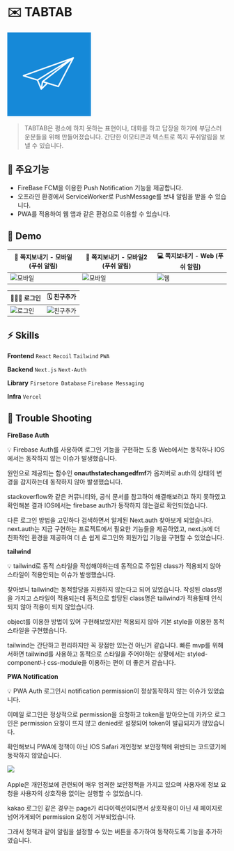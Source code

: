 # ✉️ TABTAB

![](/public/image/icon-192x192.png)

> TABTAB은 평소에 하지 못하는 표현이나, 대화를 하고 답장을 하기에 부담스러운분들을 위해 만들어졌습니다.
> 간단한 이모티콘과 텍스트로 쪽지 푸쉬알림을 보낼 수 있습니다.

## 🚀 주요기능

-   FireBase FCM을 이용한 Push Notification 기능을 제공합니다.
-   오프라인 환경에서 ServiceWorker로 PushMessage를 보내 알림을 받을 수 있습니다.
-   PWA를 적용하여 웹 앱과 같은 환경으로 이용할 수 있습니다.

## 📼 Demo

| 📱 쪽지보내기 - 모바일 (푸쉬 알림)                                                                                          | 📱 쪽지보내기 - 모바일2 (푸쉬 알림)                                                                                         | 💻 쪽지보내기 - Web (푸쉬 알림)                                                                                         |
| --------------------------------------------------------------------------------------------------------------------------- | --------------------------------------------------------------------------------------------------------------------------- | ----------------------------------------------------------------------------------------------------------------------- |
| <img src="https://github.com/bbung95/push-app/assets/77668478/9cff6b37-b6cb-4ad7-a8ca-a36e4de8dc7d" width="" alt="모바일"/> | <img src="https://github.com/bbung95/push-app/assets/77668478/20cbcc3e-723a-4ed1-9dd4-2d05e10fcd6e" width="" alt="모바일"/> | <img src="https://github.com/bbung95/push-app/assets/77668478/25e70a6c-a0e0-48eb-acb8-602cfd471d06" width="" alt="웹"/> |

| 🧑🏻‍💻 로그인                                                                                                                   | 🗓️ 친구추가                                                                                                                   |
| --------------------------------------------------------------------------------------------------------------------------- | ----------------------------------------------------------------------------------------------------------------------------- |
| <img src="https://github.com/bbung95/push-app/assets/77668478/d75ed3f1-e4cc-490b-ae18-6a1cac93c60b" width="" alt="로그인"/> | <img src="https://github.com/bbung95/push-app/assets/77668478/dcfca139-3b31-4bd1-841c-264f1adf63be" width="" alt="친구추가"/> |

## ⚡️ Skills

**Frontend** `React` `Recoil` `Tailwind` `PWA`

**Backend** `Next.js` `Next-Auth`

**Library** `Firsetore Database` `Firebase Messaging`

**Infra** `Vercel`

<!-- ### FrontEnd

-   **React**
    -   대부분 axios API통신을 통해 데이터를 가져오도록 구현했습니다.
-   **SASS** 로 CSS style을 관리했습니다.
    -   각 view, component별로 구분하여 style을 관리했습니다.

### BackEnd

-   **express** 로 API서버 를 구축했습니다.
    -   view Routing과 API를 설계했습니다.
-   **MongoDB** 로 session, 음악 등 데이터를 저장했습니다.
    -   mongodb atlas로 클라우드 환경에서 DB를 관리하고 저장할 수 있도록 했습니다.

### API

-   **last.fm API** 로 앨범과 아티스트, 타이틀 정보를 가져왔습니다.
-   **Youtube API** 로 음악을 재생했습니다.

### Infra

-   **qoddi** 로 express서버를 배포하였습니다.
-   **PWA** 를 적용시켜 웹을 앱과 같은 환경에서 앱처럼 동작하도록 구현했습니다. -->

## 🤔 Trouble Shooting

**FireBase Auth**

<aside>
💡  Firebase Auth를 사용하여 로그인 기능을 구현하는 도중 Web에서는 동작하나 IOS에서는 동작하지 않는 이슈가 발생했습니다.
 
 원인으로 제공되는 함수인 **onauthstatechangedfmf**가 옵저버로 auth의 상태의 변경을 감지하는데 동작하지 않아 발생했습니다.

stackoverflow와 같은 커뮤니티와, 공식 문서를 참고하여 해결해보려고 하지 못하였고 확인해본 결과 IOS에서는 firebase auth가 동작하지 않는걸로 확인되었습니다.

다른 로그인 방법을 고민하다 검색하면서 알게된 Next.auth 찾아보게 되었습니다.
next.auth는 지금 구현하는 프로젝트에서 필요한 기능들을 제공하였고, next.js에 더 친화적인 환경을 제공하여 더 손 쉽게 로그인와 회원가입 기능을 구현할 수 있었습니다.

</aside>

**tailwind**

<aside>
💡 tailwind로 동적 스타일을 작성해야하는데 동적으로 주입된 class가 적용되지 않아 스타일이 적용안되는 이슈가 발생했습니다.

찾아보니 tailwind는 동적할당을 지원하지 않는다고 되어 있었습니다.
작성된 class명을 가지고 스타일이 적용되는데 동적으로 할당된 class명은 tailwind가 적용될때 인식되지 않아 적용이 되지 않았습니다.

object를 이용한 방법이 있어 구현해보았지만 적용되지 않아 기본 style을 이용한 동적 스타일을 구현했습니다.

tailwind는 간단하고 편리하지만 꼭 장점만 있는건 아닌거 같습니다.
빠른 mvp를 위해서하면 tailwind를 사용하고 동적으로 스타일을 주어야하는 상황에서는 styled-component나 css-module을 이용하는 편이 더 좋은거 같습니다.

</aside>

**PWA Notification**

<aside>
💡 PWA Auth 로그인시 notification permission이 정상동작하지 않는 이슈가 있었습니다.

이메일 로그인은 정상적으로 permission을 요청하고 token을 받아오는데
카카오 로그인은 permission 요청이 뜨지 않고 denied로 설정되어 token이 발급되지가 않았습니다.

확인해보니 PWA에 정책이 아닌 IOS Safari 개인정보 보안정책에 위반되는 코드였기에 동작하지 않았습니다.

<img src="https://github.com/bbung95/push-app/assets/77668478/befa76ab-3ad2-4bfe-bff9-d833322be118"/>

Apple은 개인정보에 관련되어 매우 엄격한 보안정책을 가지고 있으며 사용자에 정보 요청을 사용자의 상호작용 없이는 실행할 수 없었습니다.

kakao 로그인 같은 경우는 page가 리다이렉션이되면서 상호작용이 아닌 새 페이지로 넘어가게되어 permission 요청이 거부되었습니다.

그래서 정책과 같이 알림을 설정할 수 있는 버튼을 추가하여 동작하도록 기능을 추가하였습니다.

</aside>
